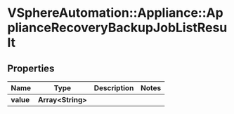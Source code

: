 # VSphereAutomation::Appliance::ApplianceRecoveryBackupJobListResult

## Properties
Name | Type | Description | Notes
------------ | ------------- | ------------- | -------------
**value** | **Array&lt;String&gt;** |  | 


